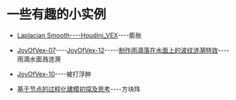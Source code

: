 # 一些有趣的小实例

* [Laplacian Smooth----Houdini_VEX](https://blog.csdn.net/u012871784/article/details/87854636)----膨胀

* [JoyOfVex-07](https://www.bilibili.com/read/cv765129)----[JoyOfVex-12](https://www.bilibili.com/read/cv770742)-----[制作雨滴落在水面上的波纹涟漪特效](https://wenku.baidu.com/view/5b8219056d175f0e7cd184254b35eefdc8d31575.html)----雨滴水面溅涟漪

* [JoyOfVex-10](https://www.bilibili.com/read/cv766219)----被打浮肿

* [基于节点的过程化建模初探及思考](https://blog.csdn.net/noahzuo/article/details/73302220?utm_source=blogxgwz0)----方块阵
